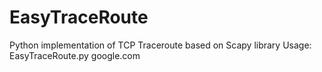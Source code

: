 # EasyTraceRoute

Python implementation of TCP Traceroute based on Scapy library
Usage:
EasyTraceRoute.py google.com
